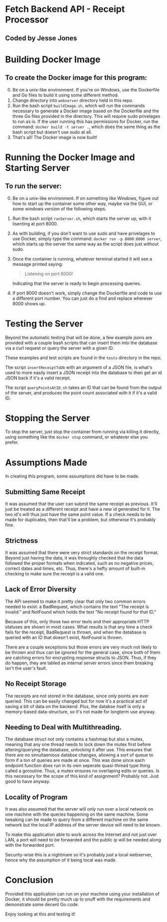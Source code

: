 # Fetch Backend API - Receipt Processor
## Coded by Jesse Jones

# Building Docker Image
## To create the Docker image for this program:

 0. Be on a unix-like environment. If you're on Windows, use the Dockerfile 
    and Go files to build it using some different method.
 1. Change directory into `webserver` directory held in this repo.
 2. Run the bash script `buildImage.sh`, which will run the commands necessary 
    to generate a Docker image based on the Dockerfile and the three Go files provided in the directory.
    This will require sudo privelages to run as is. If the user running this has permissions for Docker,
    run the command: `docker build -t server .`, which does the same thing as the bash script but doesn't
    use sudo at all. 
 3. That's all! The Docker image is now built!

# Running the Docker Image and Starting Server
## To run the server:
 
 0. Be on a unix-like environment. If on something like Windows, 
    figure out how to start up the container some other way, maybe via the GUI, 
    or some windows version of the following steps.
 1. Run the bash script `runServer.sh`, which starts the server up, with it lisenting at port 8000.
 2. As with building, if you don't want to use sudo and have privelages to use Docker, 
    simply type the command: `docker run -p 8000:8000 server`, which starts up the server the same way
    as the script does just without sudo.
 3. Once the container is running, whatever terminal started it will see a message printed saying:
    > Listening on port 8000!
    
    Indicating that the server is ready to begin processing queries.
 4. If port 8000 doesn't work, simply change the Dockerfile and code to use a different port number.
    You can just do a find and replace wherever 8000 shows up.

# Testing the Server
Beyond the automatic testing that will be done, a few example jsons are provided with
a couple bash scripts that can insert them into the database via a curl request or
query the server with a given ID.

These examples and test scripts are found in the `tests` directory in the repo. 

The script `insertReceiptToDb` with an argument of a JSON file, is what's used
to more easily insert a JSON receipt into the database to then get an id
JSON back if it's a valid receipt.

The script `queryPointsAtID.sh` takes an ID that can be found from the output
of the server, and produces the point count associated with it if it's a valid ID.

# Stopping the Server
To stop the server, just stop the container from running via killing it directly, 
using something like the `docker stop` command, or whatever else you prefer.

# Assumptions Made
In creating this program, some assumptions did have to be made.

## Submitting Same Receipt
It was assumed that the user can submit the same receipt as previous.
It'll just be treated as a different receipt and have a new id generated
for it. The two id's will thus just have the same point value.
If a check needs to be made for duplicates, then that'll be a problem, 
but otherwise it's probably fine.

## Strictness
It was assumed that there were very strict standards on the receipt format.
Beyond just having the data, it was throughly checked that the data followed
the proper formats when indicated, such as no negative prices, correct dates and times,
etc. Thus, there's a hefty amount of built-in checking to make sure the receipt is
a valid one. 

## Lack of Error Diversity
The API seemed to make it pretty clear that only two common errors needed to exist:
a BadRequest, which contains the text "The receipt is invalid." and 
NotFound which holds the text "No receipt found for that ID."

Because of this, only those two error texts and their appropriate HTTP statuses are shown
in most cases. What results is that any time a check fails for the receipt, BadRequest is thrown,
and when the database is queried with an ID that doesn't exist, NotFound is thrown.

There are a couple exceptions but those errors are very much 
not likely to be thrown and thus can be ignored for the general case, since both of them 
are catching errors for encrypting response structs to JSON. Thus, if they do happen,
they are labled as internal server errors since them breaking isn't the user's fault. 

## No Receipt Storage
The receipts are not stored in the database, since only points are ever queried. 
This can be easily changed but for now it's a practical act of saving a bit of 
data on the backend. Plus, the databse itself is only a memory-based data-structure,
so it's not made for longterm use anyway.

## Needing to Deal with Multithreading.
The database struct not only contaiins a hashmap but also a mutex, meaning that 
any one thread needs to lock down the mutex first before altering/querying the database,
unlocking it after use. This ensures that there are no simultaenious databse changes, allowing
a sort of queue to form if a ton of queries are made at once. This was done since each endpoint 
function does run in its own seperate quasi-thread type thing called a goroutine. Thus, a mutex
ensures no overlaping edits or queries. Is this necessary for the scope of this kind of assignment?
Probably not. Just good to have anyway.

## Locality of Program
It was also assumed that the server will only run over 
a local network on one machine with the queries happening on the same machine.
Some tweaking can be made to query from a different machine on the same network 
but the local IP address of the server device will need to be known.

To make this application able to work across the Internet and not just over LAN,
a port will need to be forwarded and the public ip will be needed along with the 
forwarded port. 

Security-wise this is a nightmare so it's probably just a local webserver, hence
why the assumption of it being local was made.

# Conclusion
Provided this application can run on your machine 
using your installation of Docker, 
it should be pretty much up to snuff 
with the requirements and demonstrate some decent Go code.

Enjoy looking at this and testing it!



